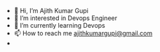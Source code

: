 - 👋 Hi, I’m Ajith Kumar Gupi
- 👀 I’m interested in Devops Engineer
- 🌱 I’m currently learning Devops
- 📫 How to reach me ajithkumargupi@gmail.com
- 
<!---
ajith-1610/ajith-1610 is a ✨ special ✨ repository because its `README.md` (this file) appears on your GitHub profile.
You can click the Preview link to take a look at your changes.
--->
